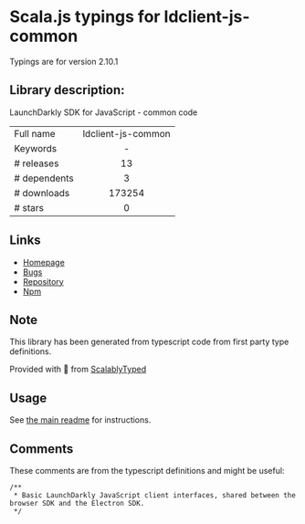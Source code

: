 
# Scala.js typings for ldclient-js-common

Typings are for version 2.10.1

## Library description:
LaunchDarkly SDK for JavaScript - common code

|                    |                 |
| ------------------ | :-------------: |
| Full name          | ldclient-js-common |
| Keywords           | - |
| # releases         | 13 |
| # dependents       | 3 |
| # downloads        | 173254 |
| # stars            | 0 |

## Links
- [Homepage](https://github.com/launchdarkly/js-client#readme)
- [Bugs](https://github.com/launchdarkly/js-client/issues)
- [Repository](https://github.com/launchdarkly/js-client)
- [Npm](https://www.npmjs.com/package/ldclient-js-common)
    


## Note
This library has been generated from typescript code from first party type definitions.

Provided with :purple_heart: from [ScalablyTyped](https://github.com/oyvindberg/ScalablyTyped)

## Usage
See [the main readme](../../readme.md) for instructions.

## Comments

These comments are from the typescript definitions and might be useful:
```
/**
 * Basic LaunchDarkly JavaScript client interfaces, shared between the browser SDK and the Electron SDK.
 */

```

